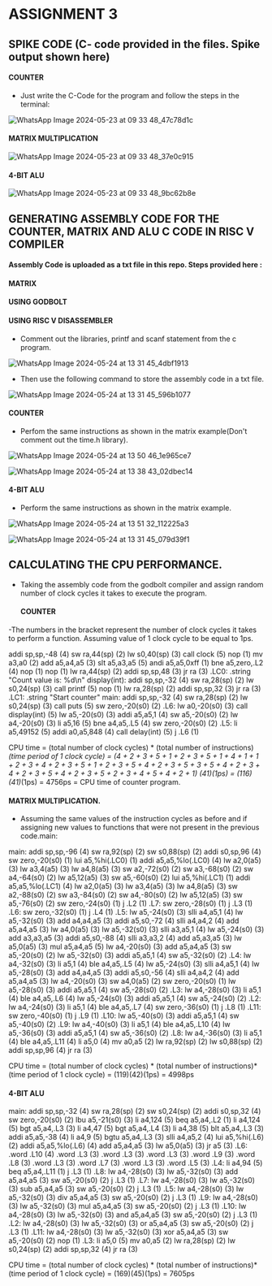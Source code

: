 # ASSIGNMENT 3

## SPIKE CODE (C- code provided in the files. Spike output shown here)
#### COUNTER

- Just write the C-Code for the program and follow the steps in the terminal:

![WhatsApp Image 2024-05-23 at 09 33 48_47c78d1c](https://github.com/SoahamMoulree/RISC-V-Repo/assets/169994191/b9732359-7d9c-447f-bb18-cbdd2f8c6a21)

#### MATRIX MULTIPLICATION

![WhatsApp Image 2024-05-23 at 09 33 48_37e0c915](https://github.com/SoahamMoulree/RISC-V-Repo/assets/169994191/31d4e023-d0f6-467e-8062-9864b26bfadc)

#### 4-BIT ALU

![WhatsApp Image 2024-05-23 at 09 33 48_9bc62b8e](https://github.com/SoahamMoulree/RISC-V-Repo/assets/169994191/48dc6878-4757-4d95-8e74-c417270dd5cf)

## GENERATING ASSEMBLY CODE FOR THE COUNTER, MATRIX AND ALU C CODE IN RISC V COMPILER

#### Assembly Code is uploaded as a txt file in this repo. Steps provided here :

#### MATRIX
#### USING GODBOLT

#### USING RISC V DISASSEMBLER
  - Comment out the libraries, printf and scanf statement from the c program.
  
 ![WhatsApp Image 2024-05-24 at 13 31 45_4dbf1913](https://github.com/SoahamMoulree/RISC-V-Repo/assets/169994191/8c082269-9b2e-4623-a989-03b336fb4e30)

  - Then use the following command to store the assembly code in a txt file.

![WhatsApp Image 2024-05-24 at 13 31 45_596b1077](https://github.com/SoahamMoulree/RISC-V-Repo/assets/169994191/ba3f3f08-19a3-4a90-8c7d-da2a70c6a5c0)
   
#### COUNTER
  - Perfom the same instructions as shown in the matrix example(Don't comment out the time.h library).

![WhatsApp Image 2024-05-24 at 13 50 46_1e965ce7](https://github.com/SoahamMoulree/RISC-V-Repo/assets/169994191/c90768a1-e0cd-435e-aae7-89ea30553467)


![WhatsApp Image 2024-05-24 at 13 38 43_02dbec14](https://github.com/SoahamMoulree/RISC-V-Repo/assets/169994191/8956d912-dfe0-44d2-af8b-2d4766831eaf)

#### 4-BIT ALU
  - Perform the same instructions as shown in the matrix example.

![WhatsApp Image 2024-05-24 at 13 51 32_112225a3](https://github.com/SoahamMoulree/RISC-V-Repo/assets/169994191/9daa5130-0263-4a17-be36-e859cd683fd0)

![WhatsApp Image 2024-05-24 at 13 31 45_079d39f1](https://github.com/SoahamMoulree/RISC-V-Repo/assets/169994191/da866149-839f-44c7-9673-86465a10d309)

## CALCULATING THE CPU PERFORMANCE.

- Taking the assembly code from the godbolt compiler and assign random number of clock cycles it takes to execute the program.

  #### COUNTER
-The numbers in the bracket represent the number of clock cycles it takes to perform a function. Assuming value of 1 clock cycle to be equal to 1ps.


addi    sp,sp,-48    (4)
sw      ra,44(sp)    (2)
lw      s0,40(sp)    (3)
call    clock        (5)
nop                 (1)
mv      a3,a0       (2)
add     a5,a4,a5    (3)
slt     a5,a3,a5    (5)
andi    a5,a5,0xff  (1)
bne     a5,zero,.L2 (4)
nop                 (1)
nop                 (1)
lw      ra,44(sp)   (2)
addi    sp,sp,48    (3)
jr      ra           (3)
.LC0:
        .string "Count value is: %d\n"
display(int):
        addi    sp,sp,-32    (4)
        sw      ra,28(sp)    (2)
        lw      s0,24(sp)    (3)
        call    printf       (5)
        nop                    (1)
        lw      ra,28(sp)   (2)
        addi    sp,sp,32    (3)
        jr      ra           (3)
.LC1:
        .string "Start counter"
main:
        addi    sp,sp,-32    (4)
        sw      ra,28(sp)    (2)
        lw      s0,24(sp)    (3)
        call    puts         (5)
        sw      zero,-20(s0) (2)
.L6:
        lw      a0,-20(s0)  (3)
        call    display(int) (5)
        lw      a5,-20(s0)   (3)
        addi    a5,a5,1      (4)
        sw      a5,-20(s0)   (2)
        lw      a4,-20(s0)   (3)
        li      a5,16        (5)
        bne     a4,a5,.L5    (4)
        sw      zero,-20(s0) (2)
.L5:
        li      a5,49152     (5)
        addi    a0,a5,848    (4)
        call    delay(int)   (5)
        j       .L6          (1)

 CPU time = (total number of clock cycles) * (total number of instructions)*(time period of 1 clock cycle)
          =   (4 + 2 + 3 + 5 + 1 + 2 + 3 + 5 + 1 + 4 + 1 + 1 + 2 + 3 + 4 + 2 + 3 + 5 + 1 + 2 + 3 + 5 + 4 + 2 + 3 + 5 + 3 + 5 + 4 + 2 + 3 + 4 + 2 + 3 + 5 + 4 + 2 + 3 + 5 + 2 + 3 + 4 + 5 + 4 + 2 + 1) *(41)(1ps)
          = (116)*(41)*(1ps) = 4756ps = CPU time of counter program.
          

#### MATRIX MULTIPLICATION.

- Assuming the same values of the instruction cycles as before and if assigning new values to functions that were not present in the previous code.main:


main:
        addi    sp,sp,-96    (4)
        sw      ra,92(sp)    (2)
        sw      s0,88(sp)    (2)
        addi    s0,sp,96     (4)
        sw      zero,-20(s0) (1)
        lui     a5,%hi(.LC0) (1)
        addi    a5,a5,%lo(.LC0) (4)
        lw      a2,0(a5)     (3)
        lw      a3,4(a5)     (3)
        lw      a4,8(a5)     (3)
        sw      a2,-72(s0)   (2)
        sw      a3,-68(s0)   (2)
        sw      a4,-64(s0)   (2)
        lw      a5,12(a5)    (3)
        sw      a5,-60(s0)   (2)
        lui     a5,%hi(.LC1) (1)
        addi    a5,a5,%lo(.LC1) (4)
        lw      a2,0(a5)     (3)
        lw      a3,4(a5)     (3)
        lw      a4,8(a5)     (3)
        sw      a2,-88(s0)   (2)
        sw      a3,-84(s0)   (2)
        sw      a4,-80(s0)   (2)
        lw      a5,12(a5)    (3)
        sw      a5,-76(s0)   (2)
        sw      zero,-24(s0) (1)
        j       .L2           (1)
.L7:
        sw      zero,-28(s0) (1)
        j       .L3           (1)
.L6:
        sw      zero,-32(s0) (1)
        j       .L4           (1)
.L5:
        lw      a5,-24(s0)   (3)
        slli    a4,a5,1       (4)
        lw      a5,-32(s0)   (3)
        add     a4,a4,a5     (3)
        addi    a5,s0,-72    (4)
        slli    a4,a4,2       (4)
        add     a5,a4,a5     (3)
        lw      a4,0(a5)     (3)
        lw      a5,-32(s0)   (3)
        slli    a3,a5,1       (4)
        lw      a5,-24(s0)   (3)
        add     a3,a3,a5     (3)
        addi    a5,s0,-88    (4)
        slli    a3,a3,2       (4)
        add     a5,a3,a5     (3)
        lw      a5,0(a5)     (3)
        mul     a5,a4,a5     (5)
        lw      a4,-20(s0)   (3)
        add     a5,a4,a5     (3)
        sw      a5,-20(s0)   (2)
        lw      a5,-32(s0)   (3)
        addi    a5,a5,1      (4)
        sw      a5,-32(s0)   (2)
.L4:
        lw      a4,-32(s0)   (3)
        li      a5,1          (4)
        ble     a4,a5,.L5     (4)
        lw      a5,-24(s0)   (3)
        slli    a4,a5,1       (4)
        lw      a5,-28(s0)   (3)
        add     a4,a4,a5     (3)
        addi    a5,s0,-56    (4)
        slli    a4,a4,2       (4)
        add     a5,a4,a5     (3)
        lw      a4,-20(s0)   (3)
        sw      a4,0(a5)     (2)
        sw      zero,-20(s0) (1)
        lw      a5,-28(s0)   (3)
        addi    a5,a5,1      (4)
        sw      a5,-28(s0)   (2)
.L3:
        lw      a4,-28(s0)   (3)
        li      a5,1          (4)
        ble     a4,a5,.L6     (4)
        lw      a5,-24(s0)   (3)
        addi    a5,a5,1      (4)
        sw      a5,-24(s0)   (2)
.L2:
        lw      a4,-24(s0)   (3)
        li      a5,1          (4)
        ble     a4,a5,.L7     (4)
        sw      zero,-36(s0)  (1)
        j       .L8           (1)
.L11:
        sw      zero,-40(s0)  (1)
        j       .L9           (1)
.L10:
        lw      a5,-40(s0)   (3)
        addi    a5,a5,1      (4)
        sw      a5,-40(s0)   (2)
.L9:
        lw      a4,-40(s0)   (3)
        li      a5,1          (4)
        ble     a4,a5,.L10    (4)
        lw      a5,-36(s0)   (3)
        addi    a5,a5,1      (4)
        sw      a5,-36(s0)   (2)
.L8:
        lw      a4,-36(s0)   (3)
        li      a5,1          (4)
        ble     a4,a5,.L11    (4)
        li      a5,0          (4)
        mv      a0,a5         (2)
        lw      ra,92(sp)    (2)
        lw      s0,88(sp)    (2)
        addi    sp,sp,96     (4)
        jr      ra            (3)

CPU time = (total number of clock cycles) * (total number of instructions)*(time period of 1 clock cycle)
         = (119)(42)(1ps) = 4998ps


#### 4-BIT ALU

main:
        addi    sp,sp,-32    (4)
        sw      ra,28(sp)    (2)
        sw      s0,24(sp)    (2)
        addi    s0,sp,32     (4)
        sw      zero,-20(s0) (2)
        lbu     a5,-21(s0)   (3)
        li      a4,124       (5)
        beq     a5,a4,.L2    (1)
        li      a4,124       (5)
        bgt     a5,a4,.L3    (3)
        li      a4,47        (5)
        bgt     a5,a4,.L4    (3)
        li      a4,38        (5)
        blt     a5,a4,.L3    (3)
        addi    a5,a5,-38    (4)
        li      a4,9         (5)
        bgtu    a5,a4,.L3    (3)
        slli    a4,a5,2      (4)
        lui     a5,%hi(.L6)  (2)
        addi    a5,a5,%lo(.L6) (4)
        add     a5,a4,a5     (3)
        lw      a5,0(a5)     (3)
        jr      a5           (3)
.L6:
        .word   .L10         (4)
        .word   .L3          (3)
        .word   .L3          (3)
        .word   .L3          (3)
        .word   .L9          (3)
        .word   .L8          (3)
        .word   .L3          (3)
        .word   .L7          (3)
        .word   .L3          (3)
        .word   .L5          (3)
.L4:
        li      a4,94        (5)
        beq     a5,a4,.L11   (1)
        j       .L3          (1)
.L8:
        lw      a4,-28(s0)  (3)
        lw      a5,-32(s0)  (3)
        add     a5,a4,a5    (3)
        sw      a5,-20(s0)  (2)
        j       .L3          (1)
.L7:
        lw      a4,-28(s0)  (3)
        lw      a5,-32(s0)  (3)
        sub     a5,a4,a5    (3)
        sw      a5,-20(s0)  (2)
        j       .L3          (1)
.L5:
        lw      a4,-28(s0)  (3)
        lw      a5,-32(s0)  (3)
        div     a5,a4,a5    (3)
        sw      a5,-20(s0)  (2)
        j       .L3          (1)
.L9:
        lw      a4,-28(s0)  (3)
        lw      a5,-32(s0)  (3)
        mul     a5,a4,a5    (3)
        sw      a5,-20(s0)  (2)
        j       .L3          (1)
.L10:
        lw      a4,-28(s0)  (3)
        lw      a5,-32(s0)  (3)
        and     a5,a4,a5    (3)
        sw      a5,-20(s0)  (2)
        j       .L3          (1)
.L2:
        lw      a4,-28(s0)  (3)
        lw      a5,-32(s0)  (3)
        or      a5,a4,a5    (3)
        sw      a5,-20(s0)  (2)
        j       .L3          (1)
.L11:
        lw      a4,-28(s0)  (3)
        lw      a5,-32(s0)  (3)
        xor     a5,a4,a5    (3)
        sw      a5,-20(s0)  (2)
        nop                   (1)
.L3:
        li      a5,0         (5)
        mv      a0,a5        (2)
        lw      ra,28(sp)    (2)
        lw      s0,24(sp)    (2)
        addi    sp,sp,32     (4)
        jr      ra           (3)

  

CPU time = (total number of clock cycles) * (total number of instructions)*(time period of 1 clock cycle)
         = (169)(45)(1ps) = 7605ps






